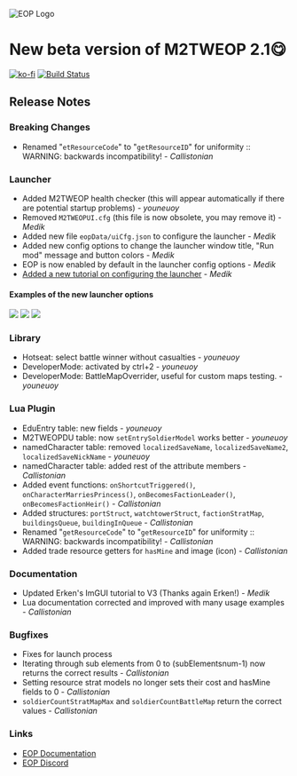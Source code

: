![EOP Logo](https://i.imgur.com/jqzoYoQ.png)

# New beta version of M2TWEOP 2.1😋

 [![ko-fi](https://ko-fi.com/img/githubbutton_sm.svg)](https://ko-fi.com/D1D4DZTHG)
 [![Build Status](https://img.shields.io/discord/713369537948549191?color=red&label=Discord&style=for-the-badge)](https://discord.gg/Epqjm8u2WK)

## **Release Notes**

### **Breaking Changes**
- Renamed "`etResourceCode`" to "`getResourceID`" for uniformity :: WARNING: backwards incompatibility! - *Callistonian*

### **Launcher**
- Added M2TWEOP health checker (this will appear automatically if there are potential startup problems) - *youneuoy*
- Removed `M2TWEOPUI.cfg` (this file is now obsolete, you may remove it) - *Medik*
- Added new file `eopData/uiCfg.json` to configure the launcher  - *Medik*
- Added new config options to change the launcher window title, "Run mod" message and button colors - *Medik*
- EOP is now enabled by default in the launcher config options - *Medik*
- [Added a new tutorial on configuring the launcher](https://youneuoy.github.io/M2TWEOP-library/M2TWEOP_LAUNCHER_SETTINGS.html) - *Medik*

#### **Examples of the new launcher options**
![](https://i.imgur.com/Zfr6M1k.png)
![](https://i.imgur.com/LAiOigh.png)
![](https://i.imgur.com/0ctfDQi.png)

### **Library**
- Hotseat: select battle winner without casualties - *youneuoy*
- DeveloperMode: activated by ctrl+2 - *youneuoy*
- DeveloperMode: BattleMapOverrider, useful for custom maps testing. - *youneuoy*

### **Lua Plugin**
- EduEntry table: new fields - *youneuoy*
- M2TWEOPDU table: now `setEntrySoldierModel` works better - *youneuoy*
- namedCharacter table: removed `localizedSaveName`, `localizedSaveName2`, `localizedSaveNickName` - *youneuoy*
- namedCharacter table: added rest of the attribute members - *Callistonian*
- Added event functions: `onShortcutTriggered()`, `onCharacterMarriesPrincess()`, `onBecomesFactionLeader()`, `onBecomesFactionHeir()` - *Callistonian*
- Added structures: `portStruct`, `watchtowerStruct`, `factionStratMap`, `buildingsQueue`, `buildingInQueue` - *Callistonian*
- Renamed "`getResourceCode`" to "`getResourceID`" for uniformity :: WARNING: backwards incompatibility! - *Callistonian*
- Added trade resource getters for `hasMine` and image (icon) - *Callistonian*

### **Documentation**
- Updated Erken's ImGUI tutorial to V3 (Thanks again Erken!) - *Medik*
- Lua documentation corrected and improved with many usage examples - *Callistonian*

### **Bugfixes**
- Fixes for launch process
- Iterating through sub elements from 0 to (subElementsnum-1) now returns the correct results - *Callistonian*
- Setting resource strat models no longer sets their cost and hasMine fields to 0 - *Callistonian*
- `soldierCountStratMapMax` and `soldierCountBattleMap` return the correct values - *Callistonian*

### **Links**
* [EOP Documentation](https://youneuoy.github.io/M2TWEOP-library/)
* [EOP Discord](https://discord.gg/cG2Paep9)

